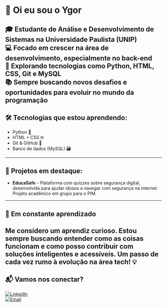 # 👋 Oi eu sou o Ygor

🎓 Estudante de Análise e Desenvolvimento de Sistemas na Universidade Paulista (UNIP)  
💻 Focado em crescer na área de desenvolvimento, especialmente no back-end  
🚀 Explorando tecnologias como Python, HTML, CSS, Git e MySQL  
📚 Sempre buscando novos desafios e oportunidades para evoluir no mundo da programação
--------------------------------------------------------------------------------------
## 🛠️ Tecnologias que estou aprendendo:
- Python 🐍  
- HTML + CSS 🌐  
- Git & GitHub 🔧  
- Banco de dados (MySQL) 🗃️  
--------------------------------------------------------------------------------------
## 📌 Projetos em destaque:
- **EducaSafe** – Plataforma com quizzes sobre segurança digital, desenvolvida para ajudar idosos a navegar com segurança na internet. Projeto acadêmico em grupo para o PIM.
--------------------------------------------------------------------------------------
## 🧠 Em constante aprendizado
Me considero um aprendiz curioso. Estou sempre buscando entender como as coisas funcionam e como posso contribuir com soluções inteligentes e acessíveis. Um passo de cada vez rumo à evolução na área tech! 💡
--------------------------------------------------------------------------------------
## 📬 Vamos nos conectar?
[![LinkedIn](https://img.shields.io/badge/LinkedIn-blue?style=for-the-badge&logo=linkedin)](https://www.linkedin.com/in/ygor-gomes-teixeira-42b662361)  
[![Email](https://img.shields.io/badge/Email-ygormix007@gmail.com-red?style=for-the-badge&logo=gmail)](mailto:ygormix007@gmail.com)

